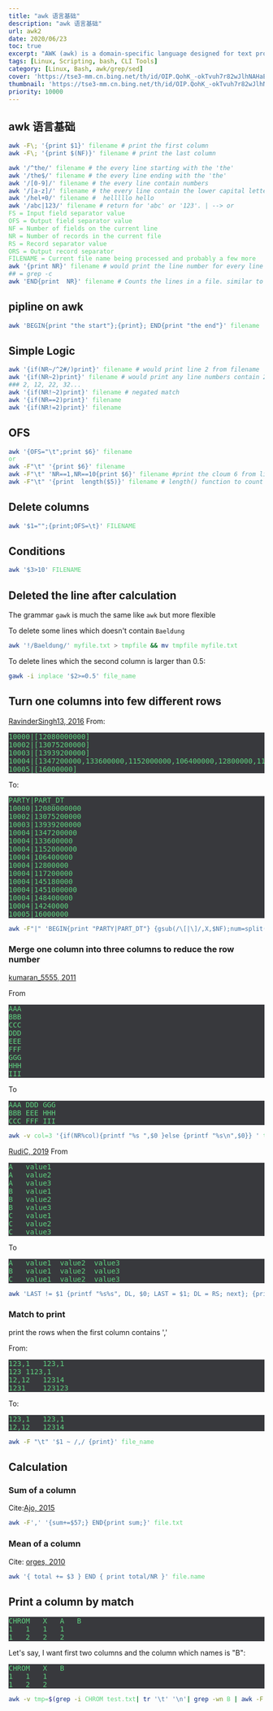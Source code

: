 ```yaml
---
title: "awk 语言基础"
description: "awk 语言基础"
url: awk2
date: 2020/06/23
toc: true
excerpt: "AWK (awk) is a domain-specific language designed for text processing and typically used as a data extraction and reporting tool. Like sed and grep, it is a filter, and is a standard feature of most Unix-like operating systems."
tags: [Linux, Scripting, bash, CLI Tools]
category: [Linux, Bash, awk/grep/sed]
cover: 'https://tse3-mm.cn.bing.net/th/id/OIP.QohK_-okTvuh7r82wJlhNAHaE9?w=465&h=180'
thumbnail: 'https://tse3-mm.cn.bing.net/th/id/OIP.QohK_-okTvuh7r82wJlhNAHaE9?w=180&h=180'
priority: 10000
---
```


## awk 语言基础

<style>
pre {
  background-color:#38393d;
  color: #5fd381;
}
</style>

```bash
awk -F\; '{print $1}' filename # print the first column
awk -F\; '{print $(NF)}' filename # print the last column
```

```bash
awk '/^the/' filename # the every line starting with the 'the'
awk '/the$/' filename # the every line ending with the 'the'
awk '/[0-9]/' filename # the every line contain numbers
awk '/[a-z]/' filename # the every line contain the lower capital letters
awk '/hel+0/' filename #  helllllo hello
awk '/abc|123/' filename # return for 'abc' or '123'. | --> or
FS = Input field separator value
OFS = Output field separator value
NF = Number of fields on the current line
NR = Number of records in the current file
RS = Record separator value
ORS = Output record separator
FILENAME = Current file name being processed and probably a few more
awk '{print NR}' filename # would print the line number for every line processed
## = grep -c
awk 'END{print  NR}' filename # Counts the lines in a file. similar to 'wc -l'
```

## pipline on awk

```bash
awk 'BEGIN{print "the start"};{print}; END{print "the end"}' filename
```

## Simple Logic
```bash
awk '{if(NR~/^2#/)print}' filename # would print line 2 from filename
awk '{if(NR~2)print}' filename # would print any line numbers contain 2 from filename
### 2, 12, 22, 32...
awk '{if(NR!~2)print}' filename # negated match
awk '{if(NR==2)print}' filename
awk '{if(NR!=2)print}' filename
```

## OFS
```bash
awk '{OFS="\t";print $6}' filename
or
awk -F"\t" '{print $6}' filename
awk -F"\t" 'NR==1,NR==10{print $6}' filename #print the cloum 6 from line 1 to line 10;
awk -F"\t" '{print  length($5)}' filename # length() function to count the
```

## Delete columns

```bash
awk '$1="";{print;OFS=\t}' FILENAME
```


## Conditions

```bash
awk '$3>10' FILENAME
```



## Deleted the line after calculation

The grammar `gawk` is much the same like `awk` but more flexible

To delete some lines which doesn't contain `Baeldung`
```bash
awk '!/Baeldung/' myfile.txt > tmpfile && mv tmpfile myfile.txt
```

To delete lines which the second column is larger than 0.5:
```bash
gawk -i inplace '$2>=0.5' file_name
```

## Turn one columns into few different rows

[RavinderSingh13, 2016](https://www.unix.com/shell-programming-and-scripting/265041-split-columns-into-rows.html)
From:
<pre>
10000|[12080000000]
10002|[13075200000]
10003|[13939200000]
10004|[1347200000,133600000,1152000000,106400000,12800000,117200000,145180000,1451000000,148400000,14240000]
10005|[16000000]
</pre>

To:
<pre>
PARTY|PART_DT
10000|12080000000
10002|13075200000
10003|13939200000
10004|1347200000
10004|133600000
10004|1152000000
10004|106400000
10004|12800000
10004|117200000
10004|145180000
10004|1451000000
10004|148400000
10004|14240000
10005|16000000
</pre>

```bash
awk -F"|" 'BEGIN{print "PARTY|PART_DT"} {gsub(/\[|\]/,X,$NF);num=split($NF, array,",");for(i=1;i<=num;i++){print $1 OFS array[i]}}' OFS="|"  Input_file
```

### Merge one column into three columns to reduce the row number
[kumaran_5555, 2011](https://www.unix.com/shell-programming-and-scripting/160974-how-convert-single-column-into-several-columns.html)

From
<pre>
AAA
BBB
CCC
DDD
EEE
FFF
GGG
HHH
III
</pre>

To
<pre>
AAA DDD GGG
BBB EEE HHH
CCC FFF III
</pre>

```bash
awk -v col=3 '{if(NR%col){printf "%s ",$0 }else {printf "%s\n",$0}} ' test.txt
```

[RudiC, 2019](https://www.unix.com/unix-for-beginners-questions-and-answers/283205-how-split-one-long-column-into-multiple-rows-3-each.html)
From
<pre>
A	value1
A	value2
A	value3
B	value1
B	value2
B	value3
C	value1
C	value2
C	value3
</pre>
To
<pre>
A	value1	value2	value3
B	value1	value2	value3
C	value1	value2	value3
</pre>

```bash
awk 'LAST != $1 {printf "%s%s", DL, $0; LAST = $1; DL = RS; next}; {printf "\t%s", $2} END {printf RS}' file
```

### Match to print

print the rows when the first column contains ','

From:
<pre>
123,1	123,1
123	1123,1
12,12	12314
1231	123123
</pre>

To:
<pre>
123,1	123,1
12,12	12314
</pre>

```bash
awk -F "\t" '$1 ~ /,/ {print}' file_name
```



## Calculation

### Sum of a column

Cite:[Ajo, 2015](https://stackoverflow.com/questions/28905083/how-to-sum-a-column-in-awk)
```bash
awk -F',' '{sum+=$57;} END{print sum;}' file.txt
```
### Mean of a column

Cite: [orges, 2010](https://stackoverflow.com/questions/3122442/how-do-i-calculate-the-mean-of-a-column)
```bash
awk '{ total += $3 } END { print total/NR }' file.name
```


## Print a column by match

<pre>
CHROM	X	A	B
1	1	1	1
1	2	2	2
</pre>
Let's say, I want first two columns and the column which names is "B":

<pre>
CHROM	X	B
1	1	1
1	2	2
</pre>

```bash
awk -v tmp=$(grep -i CHROM test.txt| tr '\t' '\n'| grep -wn B | awk -F: '{print $1}') '{OFS="\t"; print $1,$2,$tmp}' test.txt
```
